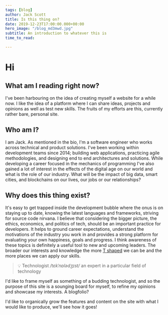 ```yaml
---
tags: [blog]
author: Jack Scott
title: Is this thing on?
date: 2019-12-23T17:00:00.000+00:00
hero_image: "/blog_md3mwd.jpg"
subtitle: An introduction to whatever this is
time_to_read:

---
```

# Hi
## What am I reading right now?
I've been harbouring on the idea of creating myself a website for a while now. I like the idea of a platform where I can share ideas, projects and opinions as well as test new skills. The fruits of my efforts are this, currently rather bare, personal site.

## Who am I?
I am Jack. As mentioned in the bio, I'm a software engineer who works across technical and product solutions. I've been working within development teams since 2014; building web applications, practicing agile methodologies, and designing end to end architectures and solutions. While developing a career focused in the mechanics of programming I've also gained a lot of interest in the effects of the digital age on our world and what is the role of our industry. What will be the impact of big data, smart cities, and blockchains on our lives, our jobs or our relationships?

## Why does this thing exist?
It's easy to get trapped inside the development bubble where the onus is on staying up to date, knowing the latest languages and frameworks, striving for source code nirvana. I believe that considering the bigger picture, the ethics, economics, and politics of tech, should be an important practice for developers. It helps to ground career expectations, understand the motivations of the industry you work in and provides a strong platform for evaluating your own happiness, goals and progress. I think awareness of these topics is definitely a useful tool to new and upcoming leaders. The broader our interests and knowledge the more [T shaped](https://medium.com/@jchyip/why-t-shaped-people-e8706198e437) we can be and the more places we can apply our skills. 

> 💡 Technologist _/tɛkˈnɒlədʒɪst/_ an expert in a particular field of technology

I'd like to frame myself as something of a budding technologist, and so the purpose of this site is a sounging board for myself, to refine my opinions and showcase my interests. A blogfolio?

I'd like to organically grow the features and content on the site with what I would like to produce, we'll see how it goes! 